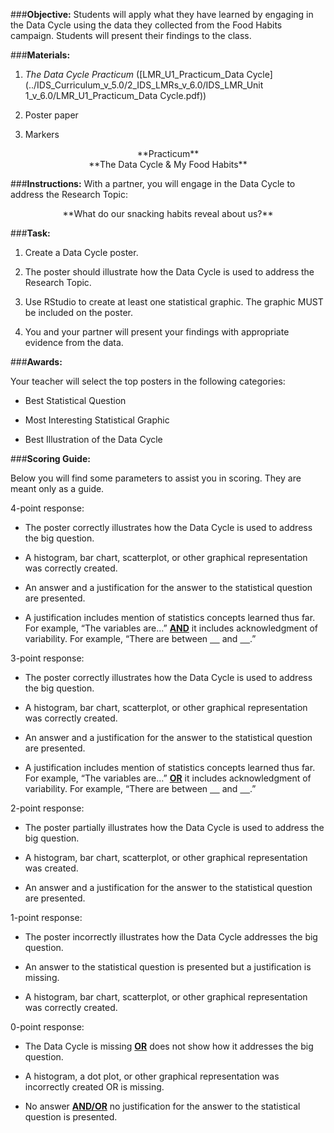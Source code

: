 ###**Objective:**
Students will apply what they have learned by engaging in the Data Cycle using the data they
collected from the Food Habits campaign. Students will present their findings to the class.

###**Materials:**
1. *The Data Cycle Practicum* ([LMR_U1_Practicum_Data Cycle](../IDS_Curriculum_v_5.0/2_IDS_LMRs_v_6.0/IDS_LMR_Unit 1_v_6.0/LMR_U1_Practicum_Data Cycle.pdf))

2. Poster paper

3. Markers

<center>**Practicum**</center>

<center>**The Data Cycle & My Food Habits**</center>

###**Instructions:**
With a partner, you will engage in the Data Cycle to address the Research Topic:

<center>**What do our snacking habits reveal about us?**</center>

###**Task:**
1. Create a Data Cycle poster.

2. The poster should illustrate how the Data Cycle is used to address the Research Topic.

3. Use RStudio to create at least one statistical graphic. The graphic MUST be included on the
poster.

4. You and your partner will present your findings with appropriate evidence from the data.

###**Awards:**

Your teacher will select the top posters in the following categories:

* Best Statistical Question

* Most Interesting Statistical Graphic

* Best Illustration of the Data Cycle

###**Scoring Guide:**

Below you will find some parameters to assist you in scoring. They are meant only as a
guide.

4-point response:

* The poster correctly illustrates how the Data Cycle is used to address the big question.

* A histogram, bar chart, scatterplot, or other graphical representation was correctly created.

* An answer and a justification for the answer to the statistical question are presented.

* A justification includes mention of statistics concepts learned thus far. For example, “The
variables are…” **<u>AND</u>** it includes acknowledgment of variability. For example, “There are between
<u>&nbsp;&nbsp;&nbsp;&nbsp;</u> and <u>&nbsp;&nbsp;&nbsp;&nbsp;</u>.”

3-point response:

* The poster correctly illustrates how the Data Cycle is used to address the big question.

* A histogram, bar chart, scatterplot, or other graphical representation was correctly created.

* An answer and a justification for the answer to the statistical question are presented.

* A justification includes mention of statistics concepts learned thus far. For example, “The
variables are…” **<u>OR</u>** it includes acknowledgment of variability. For example, “There are between
<u>&nbsp;&nbsp;&nbsp;&nbsp;</u> and <u>&nbsp;&nbsp;&nbsp;&nbsp;</u>.”

2-point response:

* The poster partially illustrates how the Data Cycle is used to address the big question.

* A histogram, bar chart, scatterplot, or other graphical representation was created.

* An answer and a justification for the answer to the statistical question are presented.

1-point response:

* The poster incorrectly illustrates how the Data Cycle addresses the big question.

* An answer to the statistical question is presented but a justification is missing.

* A histogram, bar chart, scatterplot, or other graphical representation was correctly created.

0-point response:

* The Data Cycle is missing **<u>OR</u>** does not show how it addresses the big question.

* A histogram, a dot plot, or other graphical representation was incorrectly created OR is missing.

* No answer **<u>AND/OR</u>** no justification for the answer to the statistical question is presented.